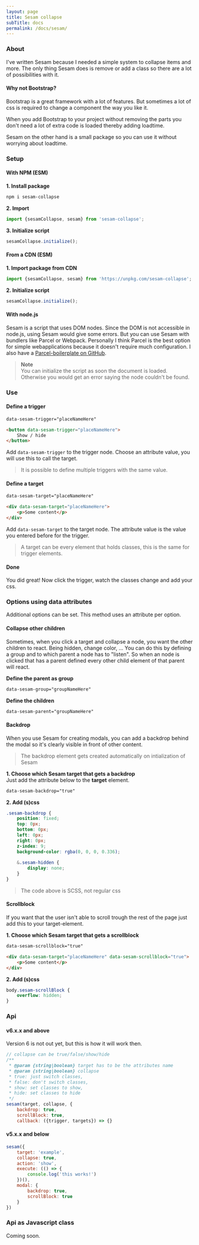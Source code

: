 ```yaml
---
layout: page
title: Sesam collapse
subTitle: docs
permalink: /docs/sesam/
---
```


### About

I've written Sesam because I needed a simple system to collapse items and more. The only thing Sesam does is remove or add a class so there are a lot of possibilities with it.

#### Why not Bootstrap?

Bootstrap is a great framework with a lot of features. But sometimes a lot of css is required to change a component the way you like it.

When you add Bootstrap to your project without removing the parts you don't need a lot of extra code is loaded thereby adding loadtime.

Sesam on the other hand is a small package so you can use it without worrying about loadtime.

### Setup
#### With NPM (ESM)
**1. Install package**
```bash
npm i sesam-collapse
```

**2. Import**
```js
import {sesamCollapse, sesam} from 'sesam-collapse';
```

**3. Initialize script**
```js
sesamCollapse.initialize();
```

#### From a CDN (ESM)
**1. Import package from CDN**
```js
import {sesamCollapse, sesam} from 'https://unpkg.com/sesam-collapse';
```

**2. Initialize script**
```js
sesamCollapse.initialize();
```

#### With node.js
Sesam is a script that uses DOM nodes. Since the DOM is not accessible in node.js, using Sesam would give some errors. But you can use Sesam with bundlers like Parcel or Webpack. Personally I think Parcel is the best option for simple webapplications because it doesn't require much configuration. I also have a [Parcel-boilerplate on GitHub](https://github.com/lennertderyck/parcel-boilerplate).

> **Note**<br>
> You can initialize the script as soon the document is loaded. Otherwise you would get an error saying the node couldn't be found.

### Use
#### Define a trigger
```html
data-sesam-trigger="placeNameHere"
```

```html
<button data-sesam-trigger="placeNameHere">
    Show / hide
</button>
```

Add ```data-sesam-trigger``` to the trigger node. Choose an attribute value, you will use this to call the target.

> It is possible to define multiple triggers with the same value.

#### Define a target
```html
data-sesam-target="placeNameHere"
```

```html
<div data-sesam-target="placeNameHere">
    <p>Some content</p>
</div>
```

Add ```data-sesam-target``` to the target node. The attribute value is the value you entered before for the trigger.

> A target can be every element that holds classes, this is the same for trigger elements.

#### Done
You did great! Now click the trigger, watch the classes change and add your css.

### Options using data attributes
Additional options can be set. This method uses an attribute per option.

#### Collapse other children
Sometimes, when you click a target and collapse a node, you want the other children to react. Being hidden, change color, ...
You can do this by defining a group and to which parent a node has to "listen". So when an node is clicked that has a parent defined every other child element of that parent will react.

**Define the parent as group**
```html
data-sesam-group="groupNameHere"
```

**Define the children**
```html
data-sesam-parent="groupNameHere"
```

#### Backdrop
When you use Sesam for creating modals, you can add a backdrop behind the modal so it's clearly visible in front of other content.

> The backdrop element gets created automatically on intialization of Sesam

**1. Choose which Sesam target that gets a backdrop**<br>
Just add the attribute below to the **target** element.
```html
data-sesam-backdrop="true"
```

**2. Add (s)css**
```scss
.sesam-backdrop {
    position: fixed;
    top: 0px;
    bottom: 0px;
    left: 0px;
    right: 0px;
    z-index: 9;
    background-color: rgba(0, 0, 0, 0.336);
    
    &.sesam-hidden {
        display: none;
    }
}
```

> The code above is SCSS, not regular css

#### Scrollblock
If you want that the user isn't able to scroll trough the rest of the page just add this to your target-element.

**1. Choose which Sesam target that gets a scrollblock**<br>
```html
data-sesam-scrollblock="true"
```

```html
<div data-sesam-target="placeNameHere" data-sesam-scrollblock="true">
    <p>Some content</p>
</div>
```

**2. Add (s)css**
```scss
body.sesam-scrollBlock {
    overflow: hidden;
}
```

### Api
#### v6.x.x and above
Version 6 is not out yet, but this is how it will work then.

```js
// collapse can be true/false/show/hide
/**
 * @param {string|boolean} target has to be the attributes name
 * @param {string|boolean} collapse
 * true: just switch classes,
 * false: don't switch classes,
 * show: set classes to show,
 * hide: set classes to hide
 */
sesam(target, collapse, {
    backdrop: true, 
    scrollBlock: true,
    callback: ({trigger, targets}) => {}
```

#### v5.x.x and below
```js
sesam({
    target: 'example',
    collapse: true,
    action: 'show',
    execute: (() => {
        console.log('this works!')
    })(),
    modal: {
        backdrop: true,
        scrollBlock: true
    }
})
```

### Api as Javascript class
Coming soon.






